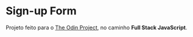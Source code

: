 # Sign-up Form

Projeto feito para o [The Odin Project](https://www.theodinproject.com), no caminho **Full Stack JavaScript**.
